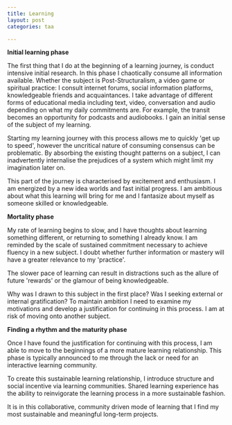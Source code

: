```yaml
---
title: Learning
layout: post
categories: taa

---
```


**Initial learning phase**

The first thing that I do at the beginning of a learning journey, is conduct intensive initial research. In this phase I chaotically consume all information available. Whether the subject is Post-Structuralism, a video game or spiritual practice: I consult internet forums, social information platforms, knowledgeable friends and acquaintances. I take advantage of different forms of educational media including text, video, conversation and audio depending on what my daily commitments are. For example, the transit becomes an opportunity for podcasts and audiobooks. I gain an initial sense of the subject of my learning.  

Starting my learning journey with this process allows me to quickly 'get up to speed', however the uncritical nature of consuming consensus can be problematic. By absorbing the existing thought patterns on a subject, I can inadvertently internalise the prejudices of a system which might limit my imagination later on.

This part of the journey is characterised by excitement and enthusiasm. I am energized by a new idea worlds and fast initial progress. I am ambitious about what this learning will bring for me and I fantasize about myself as someone skilled or knowledgeable.

**Mortality phase**

My rate of learning begins to slow, and I have thoughts about learning something different, or returning to something I already know. I am reminded by the scale of sustained commitment  necessary to achieve fluency in a new subject. I doubt whether further information or mastery will have a greater relevance to my 'practice'.

The slower pace of learning can result in distractions such as the allure of future 'rewards' or the glamour of being knowledgeable.

Why was I drawn to this subject in the first place?  Was I seeking external or internal gratification? To maintain ambition I need to examine my motivations and develop a justification for continuing in this process. I am at risk of moving onto another subject.

**Finding a rhythm and the maturity phase**

Once I have found the justification for continuing with this process, I am able to move to the beginnings of a more mature learning relationship. This phase is typically announced to me through the lack or need for an interactive learning community.  

To create this sustainable learning relationship, I introduce structure and social incentive via learning communities. Shared learning experience has the ability to reinvigorate the learning process in a more sustainable fashion.

It is in this collaborative, community driven mode of learning that I find my most sustainable and meaningful long-term projects.
